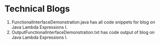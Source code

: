 # Technical Blogs
1. FunctionalInterfaceDemonstration.java has all code snippets for blog on Java Lambda Expressions I.
2. OutputFunctionalInterfaceDemonstration.txt has code output of blog on Java Lambda Expressions I.
